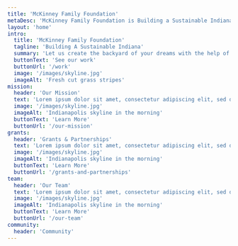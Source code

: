 ```yaml
---
title: 'McKinney Family Foundation'
metaDesc: 'McKinney Family Foundation is Building a Sustainable Indiana'
layout: 'home'
intro:
  title: 'McKinney Family Foundation'
  tagline: 'Building A Sustainable Indiana'
  summary: 'Let us create the backyard of your dreams with the help of hardworking team.'
  buttonText: 'See our work'
  buttonUrl: '/work'
  image: '/images/skyline.jpg'
  imageAlt: 'Fresh cut grass stripes'
mission:
  header: 'Our Mission'
  text: 'Lorem ipsum dolor sit amet, consectetur adipiscing elit, sed do eiusmod tempor incididunt ut labore et dolore magna aliqua. Ut enim ad minim veniam.'
  image: '/images/skyline.jpg'
  imageAlt: 'Indianapolis skyline in the morning'
  buttonText: 'Learn More'
  buttonUrl: '/our-mission'
grants:
  header: 'Grants & Partnerships'
  text: 'Lorem ipsum dolor sit amet, consectetur adipiscing elit, sed do eiusmod tempor incididunt ut labore et dolore magna aliqua. Ut enim ad minim veniam.'
  image: '/images/skyline.jpg'
  imageAlt: 'Indianapolis skyline in the morning'
  buttonText: 'Learn More'
  buttonUrl: '/grants-and-partnerships'
team:
  header: 'Our Team'
  text: 'Lorem ipsum dolor sit amet, consectetur adipiscing elit, sed do eiusmod tempor incididunt ut labore et dolore magna aliqua. Ut enim ad minim veniam.'
  image: '/images/skyline.jpg'
  imageAlt: 'Indianapolis skyline in the morning'
  buttonText: 'Learn More'
  buttonUrl: '/our-team'
community:
  header: 'Community'
---
```

